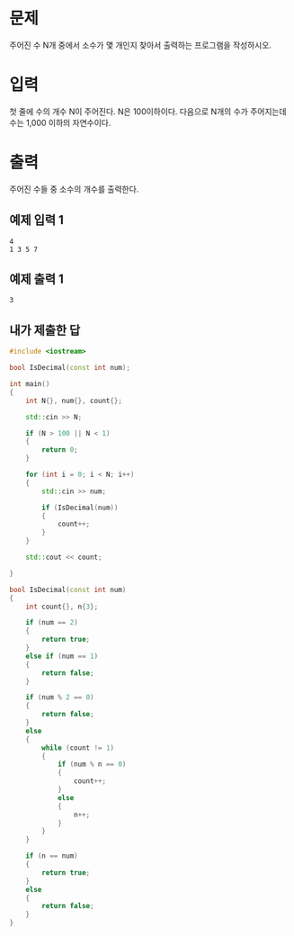 문제
=============
주어진 수 N개 중에서 소수가 몇 개인지 찾아서 출력하는 프로그램을 작성하시오.

입력
===========
첫 줄에 수의 개수 N이 주어진다. N은 100이하이다. 다음으로 N개의 수가 주어지는데 수는 1,000 이하의 자연수이다.

출력
===========
주어진 수들 중 소수의 개수를 출력한다.

예제 입력 1 
----------
```
4
1 3 5 7
```
예제 출력 1 
----------
```
3
```

내가 제출한 답
---------
```cpp
#include <iostream>

bool IsDecimal(const int num);

int main()
{
	int N{}, num{}, count{};

	std::cin >> N;

	if (N > 100 || N < 1)
	{
		return 0;
	}

	for (int i = 0; i < N; i++)
	{
		std::cin >> num;

		if (IsDecimal(num))
		{
			count++;
		}
	}

	std::cout << count;

}

bool IsDecimal(const int num)
{
	int count{}, n{3};

	if (num == 2)
	{
		return true;
	}
	else if (num == 1)
	{
		return false;
	}

	if (num % 2 == 0)
	{
		return false;
	}
	else
	{
		while (count != 1)
		{
			if (num % n == 0)
			{
				count++;
			}
			else
			{
				n++;
			}
		}
	}

	if (n == num)
	{
		return true;
	}
	else
	{
		return false;
	}
}
```
